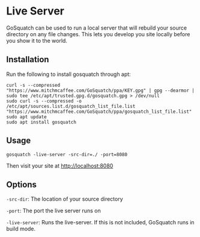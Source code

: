 [_metadata_:title]:- "Github Actions"
[_metadata_:layout]:- "index"

# Live Server

GoSquatch can be used to run a local server that will rebuild your source directory on any file changes. This lets you develop you site
locally before you show it to the world.

## Installation

Run the following to install gosquatch through apt:
```
curl -s --compressed "https://www.mitchmcaffee.com/GoSquatch/ppa/KEY.gpg" | gpg --dearmor | sudo tee /etc/apt/trusted.gpg.d/gosquatch.gpg > /dev/null
sudo curl -s --compressed -o /etc/apt/sources.list.d/gosquatch_list_file.list "https://www.mitchmcaffee.com/GoSquatch/ppa/gosquatch_list_file.list"
sudo apt update
sudo apt install gosquatch
```

## Usage

```
gosquatch -live-server -src-dir=./ -port=8080
```

Then visit your site at [http://localhost:8080](http://localhost:8080)

## Options

`-src-dir`: The location of your source directory

`-port`: The port the live server runs on

`-live-server`: Runs the live-server. If this is not included, GoSquatch runs in build mode.
